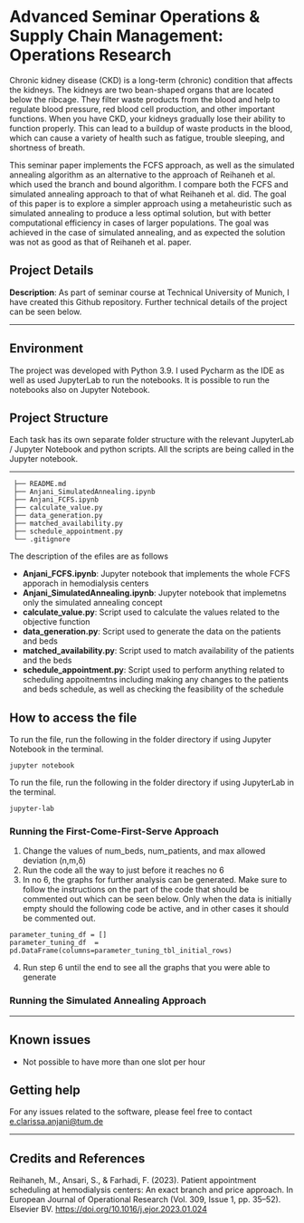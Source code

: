 Advanced Seminar Operations & Supply Chain Management: Operations Research
==============================
Chronic kidney disease (CKD) is a long-term (chronic) condition that affects the kidneys. The kidneys are two bean-shaped organs that are located below the ribcage. They filter waste products from the blood and help to regulate blood pressure, red blood cell production, and other important functions. When you have CKD, your kidneys gradually lose their ability to function properly. This can lead to a buildup of waste products in the blood, which can cause a variety of health such as fatigue, trouble sleeping, and shortness of breath.

This seminar paper implements the FCFS approach, as well as the simulated annealing algorithm as an alternative to the approach of Reihaneh et al. which used the branch and bound algorithm. I compare both the FCFS and simulated annealing approach to that of what Reihaneh et al. did. The goal of this paper is to explore a simpler approach using a metaheuristic such as simulated annealing to produce a less optimal solution, but with better computational efficiency in cases of larger populations. The goal was achieved in the case of simulated annealing, and as expected the solution was not as good as that of Reihaneh et al. paper.

## Project Details
**Description**: As part of seminar course at Technical University of Munich, I have created this Github repository. Further technical details of the project can be seen below. 

----

## Environment
The project was developed with Python 3.9. I used Pycharm as the IDE as well as used JupyterLab to run the notebooks. It is possible to run the notebooks also on Jupyter Notebook.

## Project Structure
Each task has its own separate folder structure with the relevant JupyterLab / Jupyter Notebook and python scripts. All the scripts are being called in the Jupyter notebook. 

 ------------
     ├── README.md                        
     ├── Anjani_SimulatedAnnealing.ipynb
     ├── Anjani_FCFS.ipynb
     ├── calculate_value.py
     ├── data_generation.py
     ├── matched_availability.py
     ├── schedule_appointment.py
     └── .gitignore

The description of the efiles are as follows
  - **Anjani_FCFS.ipynb**: Jupyter notebook that implements the whole FCFS apporach in hemodialysis centers
  - **Anjani_SimulatedAnnealing.ipynb**: Jupyter notebook that implemetns only the simulated annealing concept
  - **calculate_value.py**: Script used to calculate the values related to the objective function
  - **data_generation.py**: Script used to generate the data on the patients and beds
  - **matched_availability.py**: Script used to match availability of the patients and the beds
  - **schedule_appointment.py**: Script used to perform anything related to scheduling appoitnemtns including making any changes to the patients and beds schedule, as well as checking the feasibility of the schedule

## How to access the file

To run the file, run the following in the folder directory if using Jupyter Notebook in the terminal. 

```
jupyter notebook
```

To run the file, run the following in the folder directory if using JupyterLab in the terminal. 

```
jupyter-lab
```

### Running the First-Come-First-Serve Approach
1. Change the values of num_beds, num_patients, and max allowed deviation  (n,m,δ) 
2. Run the code all the way to just before it reaches no 6
3. In no 6, the graphs for further analysis can be generated. Make sure to follow the instructions on the part of the code that should be commented out which can be seen below. Only when the data is initially empty should the following code be active, and in other cases it should be commented out. 

```
parameter_tuning_df = []
parameter_tuning_df  = pd.DataFrame(columns=parameter_tuning_tbl_initial_rows)
```
4. Run step 6 until the end to see all the graphs that you were able to generate

### Running the Simulated Annealing Approach

----



## Known issues

- Not possible to have more than one slot per hour

## Getting help

For any issues related to the software, please feel free to contact e.clarissa.anjani@tum.de

----

## Credits and References
Reihaneh, M., Ansari, S., & Farhadi, F. (2023). Patient appointment scheduling at hemodialysis centers: An exact branch and price approach. In European Journal of Operational Research (Vol. 309, Issue 1, pp. 35–52). Elsevier BV. https://doi.org/10.1016/j.ejor.2023.01.024

